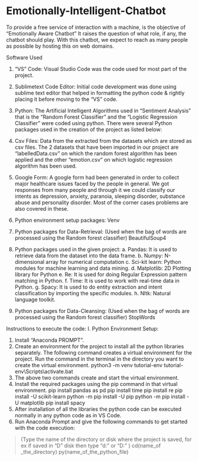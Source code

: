 # Emotionally-Intelligent-Chatbot
To provide a free service of interaction with a machine, is the objective of “Emotionally Aware Chatbot”  It raises the question of what role, if any, the chatbot should play. With this chatbot, we expect to reach as many people as possible by hosting this on web domains.

Software Used
1.	“VS” Code: Visual Studio Code was the code used for most part of the project.

2.	Sublimetext Code Editor: Initial code development was done using sublime text editor that helped in formatting the python code & rightly placing it before moving to the “VS” code.

3.	Python: The Artificial Intelligent Algorithms used in “Sentiment Analysis” that is the “Random Forest Classifier” and the “Logistic Regression Classifier” were coded using python. There were several Python packages used in the creation of the project as listed below:

4.	Csv Files: Data from the extracted from the datasets which are stored as csv files. The 2 datasets that have been imported in our project are “labelledData.csv” on which the random forest algorithm has been applied and the other “emotion.csv” on which logistic regression algorithm has been used.

5.	Google Form: A google form had been generated in order to collect major healthcare issues faced by the people in general. We got responses from many people and through it we could classify our intents as depression, anxiety, paranoia, sleeping disorder, substance abuse and personality disorder. Most of the corner cases problems are also covered in these. 

6.	Python environment setup packages:
Venv

7.	Python packages for Data-Retrieval: (Used when the bag of words are processed using the Random forest classifier)
BeautifulSoup4

8.	Python packages used in the given project:
a.	Pandas: It is used to retrieve data from the dataset into the data frame.
b.	Numpy: N-dimensional array for numerical computation
c.	Sci-kit learn: Python modules for machine learning and data mining.
d.	Matplotlib: 2D Plotting library for Python
e.	Re: It is used for doing Regular Expression pattern matching in Python.
f.	Time: It is used to work with real-time data in Python.
g.	Spacy: It is used to do entity extraction and intent classification by importing the specific modules.
h.	Nltk: Natural language toolkit.

9.	Python packages for Data-Cleansing: (Used when the bag of words are processed using the Random forest classifier)
StopWords



Instructions to execute the code:
I.	Python Environment Setup:
1.	Install “Anaconda PROMPT”.
2.	Create an environment for the project to install all the python libraries separately. The following command creates a virtual environment for the project. Run the command in the terminal in the directory you want to create the virtual environment.
python3 -m venv tutorial-env
tutorial-env\Scripts\activate.bat
3.	The above two commands create and start the virtual environment.
4.	Install the required packages using the pip command in that virtual environment.
pip install pandas as pd
pip install time
pip install re
pip install -U scikit-learn
python -m pip install -U pip
python -m pip install -U matplotlib
pip install spacy
5.	After installation of all the libraries the python code can be executed normally in any python code as in VS Code.
6. Run Anaconda Prompt and give the following commands to get started with the code execution:
>(Type the name of the directory or disk where the project is saved, for ex if saved in    “D” disk then type “d:” or “D:” )
>cd(name_of _the_directory)
>py(name_of_the_python_file)
